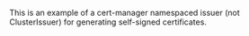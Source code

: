 This is an example of a cert-manager namespaced issuer (not ClusterIssuer) for generating self-signed certificates.